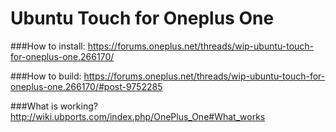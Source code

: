 # Ubuntu Touch for Oneplus One

###How to install:
https://forums.oneplus.net/threads/wip-ubuntu-touch-for-oneplus-one.266170/

###How to build:
https://forums.oneplus.net/threads/wip-ubuntu-touch-for-oneplus-one.266170/#post-9752285

###What is working?
http://wiki.ubports.com/index.php/OnePlus_One#What_works
